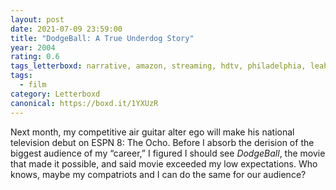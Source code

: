 ```yaml
---
layout: post 
date: 2021-07-09 23:59:00
title: "DodgeBall: A True Underdog Story"
year: 2004
rating: 0.6
tags_letterboxd: narrative, amazon, streaming, hdtv, philadelphia, leah
tags:
  - film
category: Letterboxd
canonical: https://boxd.it/1YXUzR
---
```


Next month, my competitive air guitar alter ego will make his national television debut on ESPN 8: The Ocho. Before I absorb the derision of the biggest audience of my “career,” I figured I should see *DodgeBall*, the movie that made it possible, and said movie exceeded my low expectations. Who knows, maybe my compatriots and I can do the same for our audience?